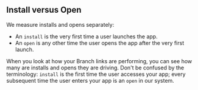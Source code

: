 ## Install versus Open

We measure installs and opens separately: 

* An `install` is the very first time a user launches the app. 
* An `open` is any other time the user opens the app after the very first launch.

When you look at how your Branch links are performing, you can see how many are installs and opens they are driving. Don't be confused by the terminology: `install` is the first time the user accesses your app; every subsequent time the user enters your app is an `open` in our system.
